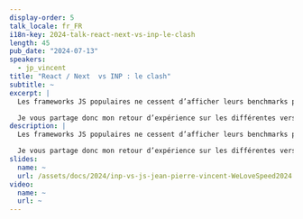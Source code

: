 ```yaml
---
display-order: 5
talk_locale: fr_FR
i18n-key: 2024-talk-react-next-vs-inp-le-clash
length: 45
pub_date: "2024-07-13"
speakers:
  - jp_vincent
title: "React / Next  vs INP : le clash"
subtitle: ~
excerpt: |
  Les frameworks JS populaires ne cessent d’afficher leurs benchmarks pour nous prouver qu’ils sont rapides, voire meilleurs que le DOM natif ! Mais l’arrivée de l’INP ainsi que mes 5 dernières années à accélérer ces stacks chez mes clients démontrent que sur des sites normaux, c’est à dire avec plusieurs centaines d’instance de composants par page, il faut une sacré dose d’outillage, d’expertise et même de malice pour ne pas tuer le ressenti utilisateur.

  Je vous partage donc mon retour d’expérience sur les différentes versions de Next / React, un peu de Vue / Nuxt et même sur Svelte ou les web components, les astuces qui vont bien et ma méthodologie pour faire en sorte que ça dure.
description: |
  Les frameworks JS populaires ne cessent d’afficher leurs benchmarks pour nous prouver qu’ils sont rapides, voire meilleurs que le DOM natif ! Mais l’arrivée de l’INP ainsi que mes 5 dernières années à accélérer ces stacks chez mes clients démontrent que sur des sites normaux, c’est à dire avec plusieurs centaines d’instance de composants par page, il faut une sacré dose d’outillage, d’expertise et même de malice pour ne pas tuer le ressenti utilisateur.

  Je vous partage donc mon retour d’expérience sur les différentes versions de Next / React, un peu de Vue / Nuxt et même sur Svelte ou les web components, les astuces qui vont bien et ma méthodologie pour faire en sorte que ça dure.
slides:
  name: ~
  url: /assets/docs/2024/inp-vs-js-jean-pierre-vincent-WeLoveSpeed2024.pdf
video:
  name: ~
  url: ~
---
```

